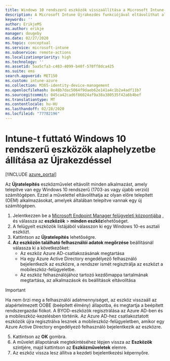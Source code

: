 ```yaml
---
title: Windows 10 rendszerű eszközök visszaállítása a Microsoft Intune-nal – Azure | Microsoft Docs
description: A Microsoft Intune Újrakezdés funkciójával eltávolíthat alkalmazásokat Windows 10 rendszerű számítógépekről.
keywords: ''
author: ErikjeMS
ms.author: erikje
manager: dougeby
ms.date: 02/27/2020
ms.topic: conceptual
ms.service: microsoft-intune
ms.subservice: remote-actions
ms.localizationpriority: high
ms.technology: ''
ms.assetid: 5aa5cfa3-c483-4099-b40f-578ff8dca425
ms.suite: ems
search.appverid: MET150
ms.custom: intune-azure
ms.collection: M365-identity-device-management
ms.openlocfilehash: 8e48b7dac5064f9daeb62e141a4c1b2a4adf11b7
ms.sourcegitcommit: 045ca42cad6f86024af9a38a380535f42a6b4bef
ms.translationtype: MT
ms.contentlocale: hu-HU
ms.lasthandoff: 02/28/2020
ms.locfileid: "77782196"
---
```

# <a name="use-fresh-start-to-reset-windows-10-devices-with-intune"></a>Intune-t futtató Windows 10 rendszerű eszközök alaphelyzetbe állítása az Újrakezdéssel


[!INCLUDE [azure_portal](../includes/azure_portal.md)]

Az **Újratelepítés** eszközművelet eltávolít minden alkalmazást, amely telepítve van egy Windows 10 rendszerű (1703-as vagy újabb verzió) számítógépen. Ezzel a művelettel eltávolíthatja az olyan előre telepített (OEM) alkalmazásokat, amelyek általában telepítve vannak egy új számítógépen. 

1. Jelentkezzen be a [Microsoft Endpoint Manager felügyeleti központjába](https://go.microsoft.com/fwlink/?linkid=2109431) , és válassza az **eszközök** > **minden eszköz**lehetőséget.
2. A felügyelt eszközök listájából válasszon ki egy Windows 10-es asztali eszközt.
3. Kattintson az **Újratelepítés** lehetőségre. 
4. **Az eszközön található felhasználói adatok megőrzése** beállításnál válassza ki a következőket:
   * Az eszköz Azure AD-csatlakozásának megtartása
   * Ha egy Azure Active Directory engedélyező felhasználó bejelentkezik az eszközre, a rendszer ismét regisztrálja az eszközt a mobileszköz-felügyeletbe.
   * Az eszköz felhasználójához tartozó kezdőmappa tartalmának megtartása, az alkalmazások és beállítások eltávolítása

  > [!IMPORTANT]
 > Ha nem őrzi meg a felhasználói adatmennyiséget, az eszköz visszaáll az alapértelmezett OOBE (beépített élmény) állapotba, és megtartja a beépített rendszergazdai fiókot.
 > A BYOD-eszközök regisztrálása az Azure AD-ben és a mobileszköz-kezelésben történik.
 > Az Azure AD-hez csatlakoztatott eszközök újra regisztrálva lesznek a mobileszköz-felügyeletben, amikor egy Azure Active Directory engedélyező felhasználó bejelentkezik az eszközre.
 
5. Kattintson az **OK** gombra.   
6. A művelet állapotának megtekintéséhez lépjen vissza az **Eszközök** szintjére, majd kattintson az **Eszközműveletek** elemre.  
7. Az eszköz vissza lesz állítva a kezdeti bejelentkezési képernyőre.
